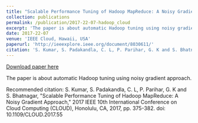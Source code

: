```yaml
---
title: "Scalable Performance Tuning of Hadoop MapReduce: A Noisy Gradient Approach"
collection: publications
permalink: /publication/2017-22-07-hadoop_cloud
excerpt: 'The paper is about automatic Hadoop tuning using noisy gradient approach.'
date: 2017-22-07
venue: 'IEEE Cloud, Hawaii, USA'
paperurl: 'http://ieeexplore.ieee.org/document/8030611/'
citation: 'S. Kumar, S. Padakandla, C. L, P. Parihar, G. K and S. Bhatnagar, &quot;Scalable Performance Tuning of Hadoop MapReduce: A Noisy Gradient Approach,&quot; 2017 IEEE 10th International Conference on Cloud Computing (CLOUD), Honolulu, CA, 2017, pp. 375-382. doi: 10.1109/CLOUD.2017.55'
---
```


<a href='http://ieeexplore.ieee.org/document/8030611/'>Download paper here</a>

The paper is about automatic Hadoop tuning using noisy gradient approach.

Recommended citation: S. Kumar, S. Padakandla, C. L, P. Parihar, G. K and S. Bhatnagar, "Scalable Performance Tuning of Hadoop MapReduce: A Noisy Gradient Approach," 2017 IEEE 10th International Conference on Cloud Computing (CLOUD), Honolulu, CA, 2017, pp. 375-382. doi: 10.1109/CLOUD.2017.55
